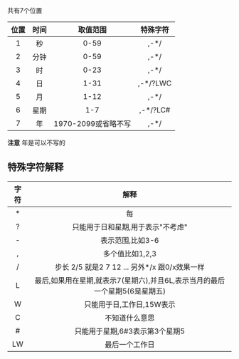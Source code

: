 共有7个位置

位置|时间|取值范围|特殊字符
:-:|:-:|:-:|:-:
1|秒|0-59|,-*/
2|分钟|0-59|,-*/
3|时|0-23|,-*/
4|日|1-31|,-*/?LWC
5|月|1-12|,-*/
6|星期|1-7|,-*/?LC#
7|年|1970-2099或省略不写|,-*/
**注意** 年是可以不写的

## 特殊字符解释 ##
字符|解释
:-:|:-:
*|每
?|只能用于日和星期,用于表示"不考虑"
-|表示范围,比如3-6
,|多个值比如1,2,3
/|步长 2/5 就是2 7 12 ... 另外*/x 跟0/x效果一样
L|最后,如果用在星期,就表示7(星期六),并且6L,表示当月的最后一个星期5(6是星期五)
W|只能用于日,工作日,15W表示
C|不知道什么意思
\#|只能用于星期,6#3表示第3个星期5
LW|最后一个工作日
